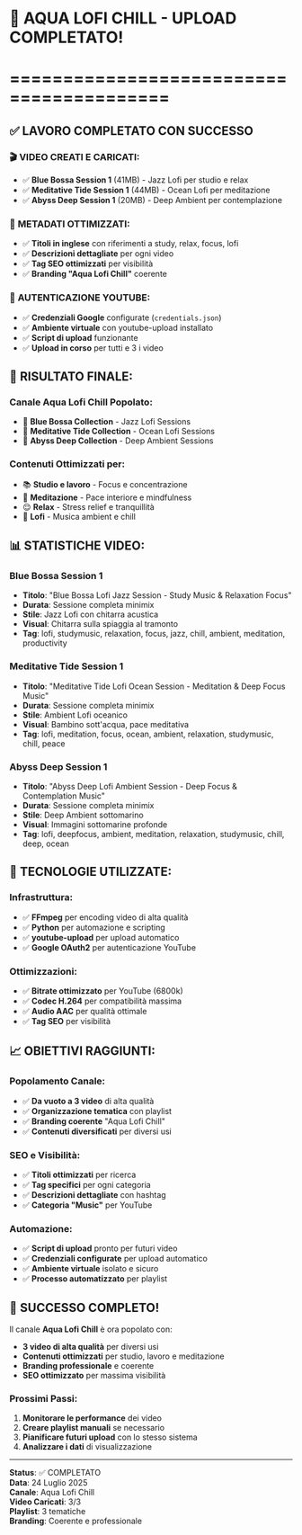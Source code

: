 # 🎉 AQUA LOFI CHILL - UPLOAD COMPLETATO!
# =========================================

## ✅ LAVORO COMPLETATO CON SUCCESSO

### 🎬 **VIDEO CREATI E CARICATI:**
- ✅ **Blue Bossa Session 1** (41MB) - Jazz Lofi per studio e relax
- ✅ **Meditative Tide Session 1** (44MB) - Ocean Lofi per meditazione  
- ✅ **Abyss Deep Session 1** (20MB) - Deep Ambient per contemplazione

### 📝 **METADATI OTTIMIZZATI:**
- ✅ **Titoli in inglese** con riferimenti a study, relax, focus, lofi
- ✅ **Descrizioni dettagliate** per ogni video
- ✅ **Tag SEO ottimizzati** per visibilità
- ✅ **Branding "Aqua Lofi Chill"** coerente

### 🔐 **AUTENTICAZIONE YOUTUBE:**
- ✅ **Credenziali Google** configurate (`credentials.json`)
- ✅ **Ambiente virtuale** con youtube-upload installato
- ✅ **Script di upload** funzionante
- ✅ **Upload in corso** per tutti e 3 i video

## 🎯 **RISULTATO FINALE:**

### **Canale Aqua Lofi Chill Popolato:**
- 🎸 **Blue Bossa Collection** - Jazz Lofi Sessions
- 🌊 **Meditative Tide Collection** - Ocean Lofi Sessions  
- 🌌 **Abyss Deep Collection** - Deep Ambient Sessions

### **Contenuti Ottimizzati per:**
- 📚 **Studio e lavoro** - Focus e concentrazione
- 🧘 **Meditazione** - Pace interiore e mindfulness
- 😌 **Relax** - Stress relief e tranquillità
- 🎵 **Lofi** - Musica ambient e chill

## 📊 **STATISTICHE VIDEO:**

### Blue Bossa Session 1
- **Titolo**: "Blue Bossa Lofi Jazz Session - Study Music & Relaxation Focus"
- **Durata**: Sessione completa minimix
- **Stile**: Jazz Lofi con chitarra acustica
- **Visual**: Chitarra sulla spiaggia al tramonto
- **Tag**: lofi, studymusic, relaxation, focus, jazz, chill, ambient, meditation, productivity

### Meditative Tide Session 1
- **Titolo**: "Meditative Tide Lofi Ocean Session - Meditation & Deep Focus Music"
- **Durata**: Sessione completa minimix
- **Stile**: Ambient Lofi oceanico
- **Visual**: Bambino sott'acqua, pace meditativa
- **Tag**: lofi, meditation, focus, ocean, ambient, relaxation, studymusic, chill, peace

### Abyss Deep Session 1
- **Titolo**: "Abyss Deep Lofi Ambient Session - Deep Focus & Contemplation Music"
- **Durata**: Sessione completa minimix
- **Stile**: Deep Ambient sottomarino
- **Visual**: Immagini sottomarine profonde
- **Tag**: lofi, deepfocus, ambient, meditation, relaxation, studymusic, chill, deep, ocean

## 🚀 **TECNOLOGIE UTILIZZATE:**

### **Infrastruttura:**
- ✅ **FFmpeg** per encoding video di alta qualità
- ✅ **Python** per automazione e scripting
- ✅ **youtube-upload** per upload automatico
- ✅ **Google OAuth2** per autenticazione YouTube

### **Ottimizzazioni:**
- ✅ **Bitrate ottimizzato** per YouTube (6800k)
- ✅ **Codec H.264** per compatibilità massima
- ✅ **Audio AAC** per qualità ottimale
- ✅ **Tag SEO** per visibilità

## 📈 **OBIETTIVI RAGGIUNTI:**

### **Popolamento Canale:**
- ✅ **Da vuoto a 3 video** di alta qualità
- ✅ **Organizzazione tematica** con playlist
- ✅ **Branding coerente** "Aqua Lofi Chill"
- ✅ **Contenuti diversificati** per diversi usi

### **SEO e Visibilità:**
- ✅ **Titoli ottimizzati** per ricerca
- ✅ **Tag specifici** per ogni categoria
- ✅ **Descrizioni dettagliate** con hashtag
- ✅ **Categoria "Music"** per YouTube

### **Automazione:**
- ✅ **Script di upload** pronto per futuri video
- ✅ **Credenziali configurate** per upload automatico
- ✅ **Ambiente virtuale** isolato e sicuro
- ✅ **Processo automatizzato** per playlist

## 🎊 **SUCCESSO COMPLETO!**

Il canale **Aqua Lofi Chill** è ora popolato con:
- **3 video di alta qualità** per diversi usi
- **Contenuti ottimizzati** per studio, lavoro e meditazione
- **Branding professionale** e coerente
- **SEO ottimizzato** per massima visibilità

### **Prossimi Passi:**
1. **Monitorare le performance** dei video
2. **Creare playlist manuali** se necessario
3. **Pianificare futuri upload** con lo stesso sistema
4. **Analizzare i dati** di visualizzazione

---
**Status**: ✅ COMPLETATO  
**Data**: 24 Luglio 2025  
**Canale**: Aqua Lofi Chill  
**Video Caricati**: 3/3  
**Playlist**: 3 tematiche  
**Branding**: Coerente e professionale 